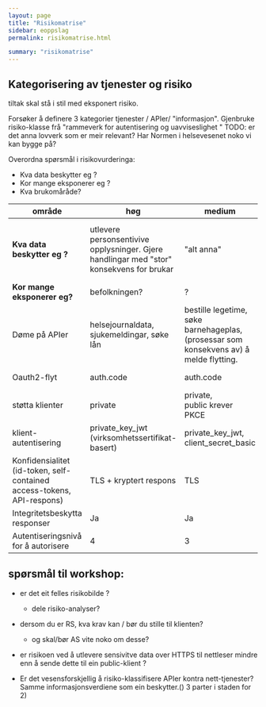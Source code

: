 ```yaml
---
layout: page
title: "Risikomatrise"
sidebar: eoppslag
permalink: risikomatrise.html

summary: "risikomatrise"
---
```



## Kategorisering av tjenester og risiko

tiltak skal stå i stil med eksponert risiko.  

Forsøker å definere 3 kategorier tjenester / APIer/ "informasjon".  Gjenbruke risiko-klasse frå "rammeverk for autentisering og uavviseslighet "   TODO:  er det anna lovverk som er meir relevant? Har Normen i helsevesenet noko vi kan bygge på?

Overordna spørsmål i risikovurderinga:

* Kva data beskytter eg ?
* Kor mange eksponerer eg ?
* Kva brukomåråde?




| område | høg | medium | låg |
|-|-|-|-|
|**Kva data beskytter eg ?** | utlevere personsentivive opplysninger. Gjere handlingar med "stor" konsekvens for brukar| "alt anna" | returnerer ingen person(sensitive) opplysninger. Kan ikkje gjere "viktige" val på vegne av bruker|
|**Kor mange eksponerer eg?** | befolkningen?  | ? |? |
|Døme på APIer|helsejournaldata, sjukemeldingar, søke lån| bestille legetime, søke barnehageplas, (prosessar som konsekvens av) å melde flytting.| sjå ungane sin timeplan, mine biler|
| Oauth2-flyt| auth.code|auth.code| auth.code<br>implicit|
| støtta klienter | private | private, <br>public krever PKCE| private<br> public|
| klient-autentisering| private_key_jwt (virksomhetssertifikat-basert)|private_key_jwt, client_secret_basic | private_key_jwt, client_secret_basic, none|
| Konfidensialitet (id-token, self-contained access-tokens, API-respons)| TLS + kryptert respons | TLS | TLS |
| Integritetsbeskytta responser| Ja|Ja|Nei|
|Autentiseringsnivå for å autorisere|4|3|1|



## spørsmål til workshop:

* er det eit felles risikobilde ?
  * dele risiko-analyser?

* dersom du er RS, kva krav kan / bør du stille til klienten?  
  * og skal/bør AS vite noko om desse?
* er risikoen ved å utlevere sensivitve data over HTTPS til nettleser mindre enn å sende dette til ein public-klient ?
* Er det vesensforskjellig å risiko-klassifisere APIer kontra nett-tjenester?  Samme informasjonsverdiene som ein beskytter.() 3 parter i staden for 2)
